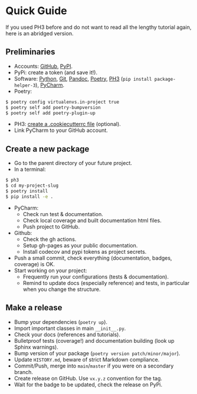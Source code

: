 # Quick Guide

If you used PH3 before and do not want to read all the lengthy tutorial again, here is an abridged version.

## Preliminaries

- Accounts: [GitHub](https://github.com/), [PyPI](https://pypi.org/).
- PyPi: create a token (and save it!).
- Software: [Python](https://www.python.org/downloads/), [Git](https://git-scm.com/downloads), [Pandoc](https://pandoc.org/installing.html), [Poetry](https://python-poetry.org/docs/#installation), [PH3](https://balouf.github.io/package-helper-3/installation.html) (`pip install package-helper-3`), [PyCharm](https://www.jetbrains.com/pycharm/download/).
- Poetry:

```bash
$ poetry config virtualenvs.in-project true
$ poetry self add poetry-bumpversion
$ poetry self add poetry-plugin-up
```

- PH3: [create a .cookiecutterrc file](https://balouf.github.io/package-helper-3/faq.html#Do-I-need-to-enter-my-name/email/github_login-everytime-I-make-a-package?) (optional).
- Link PyCharm to your GitHub account.

## Create a new package
- Go to the parent directory of your future project.
- In a terminal:

```bash
$ ph3
$ cd my-project-slug
$ poetry install
$ pip install -e .
```

- PyCharm:
  - Check run test & documentation.
  - Check local coverage and built documentation html files.
  - Push project to GitHub.
- Github:
  - Check the gh actions.
  - Setup gh-pages as your public documentation.
  - Install codecov and pypi tokens as project secrets.
- Push a small commit, check everything (documentation, badges, coverage) is OK.
- Start working on your project:
  - Frequently run your configurations (tests & documentation).
  - Remind to update docs (especially reference) and tests, in particular when you change the structure.

## Make a release

- Bump your dependencies (`poetry up`).
- Import important classes in main `__init__.py`.
- Check your docs (references and tutorials).
- Bulletproof tests (coverage!) and documentation building (look up Sphinx warnings).
- Bump version of your package (`poetry version patch/minor/major`).
- Update `HISTORY.md`, beware of strict Markdown compliance.
- Commit/Push, merge into `main`/`master` if you were on a secondary branch.
- Create release on GitHub. Use `vx.y.z` convention for the tag.
- Wait for the badge to be updated, check the release on PyPi.